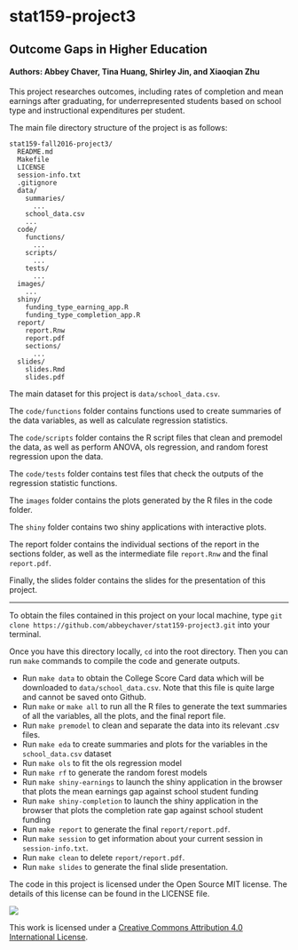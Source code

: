 # stat159-project3

## Outcome Gaps in Higher Education

#### Authors: Abbey Chaver, Tina Huang, Shirley Jin, and Xiaoqian Zhu

This project researches outcomes, including rates of completion and mean earnings after graduating, for underrepresented students based on school type and instructional expenditures per student. 


The main file directory structure of the project is as follows:

```
stat159-fall2016-project3/
  README.md
  Makefile
  LICENSE
  session-info.txt
  .gitignore
  data/
    summaries/
      ...
    school_data.csv
    ...
  code/
    functions/
      ...
    scripts/
      ...
    tests/
      ...
  images/ 
    ...
  shiny/
    funding_type_earning_app.R
    funding_type_completion_app.R
  report/
    report.Rnw
    report.pdf
    sections/
      ...
  slides/
    slides.Rmd
    slides.pdf
```


The main dataset for this project is `data/school_data.csv`. 

The `code/functions` folder contains functions used to create summaries of the data variables, as well as calculate regression statistics.

The `code/scripts` folder contains the R script files that clean and premodel the data, as well as perform ANOVA, ols regression, and random forest regression upon the data. 

The `code/tests` folder contains test files that check the outputs of the regression statistic functions. 

The `images` folder contains the plots generated by the R files in the code folder.

The `shiny` folder contains two shiny applications with interactive plots. 

The report folder contains the individual sections of the report in the sections folder, as well as the intermediate file `report.Rnw` and the final `report.pdf`.

Finally, the slides folder contains the slides for the presentation of this project.

______

To obtain the files contained in this project on your local machine, type `git clone https://github.com/abbeychaver/stat159-project3.git` into your terminal.

Once you have this directory locally, `cd` into the root directory. Then you can run 	`make` commands to compile the code and generate outputs.


- Run `make data` to obtain the College Score Card data which will be downloaded to `data/school_data.csv`. Note that this file is quite large and cannot be saved onto Github. 
- Run `make` or `make all` to run all the R files to generate the text summaries of all the variables, all the plots, and the final report file.
- Run `make premodel` to clean and separate the data into its relevant .csv files. 
- Run `make eda` to create summaries and plots for the variables in the `school_data.csv` dataset
- Run `make ols` to fit the ols regression model
- Run `make rf` to generate the random forest models
- Run `make shiny-earnings` to launch the shiny application in the browser that plots the mean earnings gap against school student funding
- Run `make shiny-completion` to launch the shiny application in the browser that plots the completion rate gap against school student funding
- Run `make report` to generate the final `report/report.pdf`. 
- Run `make session` to get information about your current session in `session-info.txt`. 
- Run `make clean` to delete `report/report.pdf`. 
- Run `make slides` to generate the final slide presentation. 

The code in this project is licensed under the Open Source MIT license. The details of this license can be found in the LICENSE file. 

![](https://i.creativecommons.org/l/by/4.0/88x31.png)

This work is licensed under a [Creative Commons Attribution 4.0 International License](https://creativecommons.org/licenses/by/4.0/).

